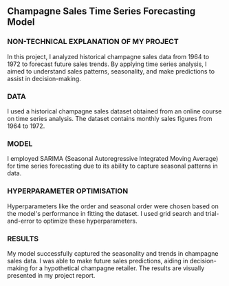 ## Champagne Sales Time Series Forecasting Model

### NON-TECHNICAL EXPLANATION OF MY PROJECT
In this project, I analyzed historical champagne sales data from 1964 to 1972 to forecast future sales trends. By applying time series analysis, I aimed to understand sales patterns, seasonality, and make predictions to assist in decision-making.

### DATA
I used a historical champagne sales dataset obtained from an online course on time series analysis. The dataset contains monthly sales figures from 1964 to 1972.

### MODEL
I employed SARIMA (Seasonal Autoregressive Integrated Moving Average) for time series forecasting due to its ability to capture seasonal patterns in data.

### HYPERPARAMETER OPTIMISATION
Hyperparameters like the order and seasonal order were chosen based on the model's performance in fitting the dataset. I used grid search and trial-and-error to optimize these hyperparameters.

### RESULTS
My model successfully captured the seasonality and trends in champagne sales data. I was able to make future sales predictions, aiding in decision-making for a hypothetical champagne retailer. The results are visually presented in my project report.
